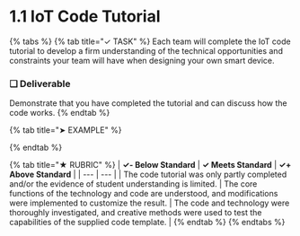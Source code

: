 # 1.1 IoT Code Tutorial

{% tabs %}
{% tab title="✓ TASK" %}
Each team will complete the IoT code tutorial to develop a firm understanding of the technical opportunities and constraints your team will have when designing your own smart device.

### **❏ Deliverable**

Demonstrate that you have completed the tutorial and can discuss how the code works.
{% endtab %}

{% tab title="➤ EXAMPLE" %}

{% endtab %}

{% tab title="★ RUBRIC" %}
| **✓- Below Standard** | **✓ Meets Standard** | **✓+ Above Standard** |
| --- | --- |
| The code tutorial was only partly completed and/or the evidence of student understanding is limited. | The core functions of the technology and code are understood, and modifications were implemented to customize the result. | The code and technology were thoroughly investigated, and creative methods were used to test the capabilities of the supplied code template. |
{% endtab %}
{% endtabs %}

